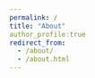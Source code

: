 ```yaml
---
permalink: /
title: "About"
author_profile:true
redirect_from: 
  - /about/
  - /about.html
---
```




